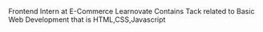 Frontend Intern at E-Commerce Learnovate 
Contains Tack related to Basic Web Development that is HTML,CSS,Javascript
